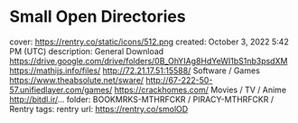 # Small Open Directories

cover: https://rentry.co/static/icons/512.png
created: October 3, 2022 5:42 PM (UTC)
description: General Download https://drive.google.com/drive/folders/0B_OhYIAg8HdYeWI1bS1nb3psdXM https://mathijs.info/files/ http://72.21.17.51:15588/ Software / Games https://www.theabsolute.net/sware/ http://67-222-50-57.unifiedlayer.com/games/  https://crackhomes.com/ Movies / TV / Anime http://bitdl.ir/...
folder: BOOKMRKS-MTHRFCKR / PIRACY-MTHRFCKR / Rentry
tags: rentry
url: https://rentry.co/smolOD
